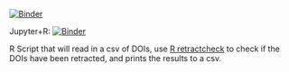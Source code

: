 [![Binder](https://mybinder.org/badge_logo.svg)](https://mybinder.org/v2/gh/wykhuh/doi_checker/main)

Jupyter+R: [![Binder](http://mybinder.org/badge_logo.svg)](http://mybinder.org/v2/gh/wykhuh/doi_checker/main?filepath=doi_checker.ipynb)

R Script that will read in a csv of DOIs, use [R retractcheck](https://github.com/libscie/retractcheck) to check if the DOIs have been retracted, and prints the results to a csv.
